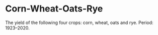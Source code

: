 # Corn-Wheat-Oats-Rye
The yield of the following four crops: corn, wheat, oats and rye. Period: 1923–2020.

